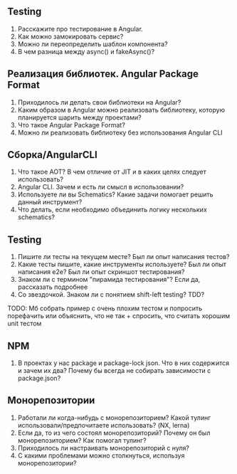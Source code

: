 ## Testing

1. Расскажите про тестирование в Angular.
2. Как можно замокировать сервис?
3. Можно ли переопределить шаблон компонента?
4. В чем разница между async() и fakeAsync()?

## Реализация библиотек. Angular Package Format

1. Приходилось ли делать свои библиотеки на Angular?
2. Каким образом в Angular можно реализовать библиотеку, которую планируется шарить между проектами?
3. Что такое Angular Package Format?
4. Можно ли реализовать библиотеку без использования Angular CLI



## Сборка/AngularCLI

1. Что такое AOT? В чем отличие от JIT и в каких целях следует использовать?
2. Angular CLI. Зачем и есть ли смысл в использовании?
3. Используете ли вы Schematics? Какие задачи помогает решить данный инструмент?
4. Что делать, если необходимо объединить логику нескольких schematics?

## Testing

1. Пишите ли тесты на текущем месте? Был ли опыт написания тестов?
2. Какие тесты пишите, какие инструменты используете? Был ли опыт написания e2e? Был ли опыт скриншот тестирования?
3. Знаком ли с термином "пирамида тестирования"? Если да, рассказать подробнее
4. Со звездочкой. Знаком ли с понятием shift-left testing? TDD?

TODO: Мб собрать пример с очень плохим тестом и попросить порефачить или объяснить, что не так + спросить, что считать хорошим unit тестом



## NPM

1. В проектах у нас package и package-lock json. Что в них содержится и зачем их два? Почему бы всегда не собирать зависимости с package.json?


## Монорепозитории

1. Работали ли когда-нибудь с монорепозиторием? Какой тулинг использовали/предпочитаете использовать? (NX, lerna)
2. Если да, то из чего состоял монорепозиторий? Почему он был монорепозиторием? Как помогал тулинг?
3. Приходилось ли настраивать монорепозиторий с нуля?
4. С какими проблемами можно столкнуться, используя монорепозитории?
